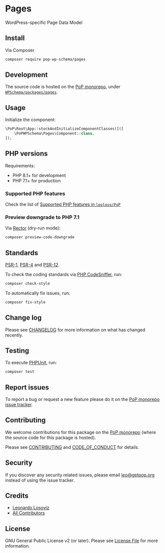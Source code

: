 # Pages

<!--
[![Build Status][ico-travis]][link-travis]
[![Quality Score][ico-code-quality]][link-code-quality]
[![Software License][ico-license]](LICENSE.md)
[![Latest Version on Packagist][ico-version]][link-packagist]
[![Coverage Status][ico-scrutinizer]][link-scrutinizer]
[![Total Downloads][ico-downloads]][link-downloads]
-->

WordPress-specific Page Data Model

## Install

Via Composer

``` bash
composer require pop-wp-schema/pages
```

## Development

The source code is hosted on the [PoP monorepo](https://github.com/leoloso/PoP), under [`WPSchema/packages/pages`](https://github.com/leoloso/PoP/tree/master/layers/WPSchema/packages/pages).

## Usage

Initialize the component:

``` php
\PoP\Root\App::stockAndInitializeComponentClasses([([
    \PoPWPSchema\Pages\Component::class,
]);
```

## PHP versions

Requirements:

- PHP 8.1+ for development
- PHP 7.1+ for production

### Supported PHP features

Check the list of [Supported PHP features in `leoloso/PoP`](https://github.com/leoloso/PoP/blob/master/docs/supported-php-features.md)

### Preview downgrade to PHP 7.1

Via [Rector](https://github.com/rectorphp/rector) (dry-run mode):

```bash
composer preview-code-downgrade
```

## Standards

[PSR-1](https://www.php-fig.org/psr/psr-1), [PSR-4](https://www.php-fig.org/psr/psr-4) and [PSR-12](https://www.php-fig.org/psr/psr-12).

To check the coding standards via [PHP CodeSniffer](https://github.com/squizlabs/PHP_CodeSniffer), run:

``` bash
composer check-style
```

To automatically fix issues, run:

``` bash
composer fix-style
```

## Change log

Please see [CHANGELOG](CHANGELOG.md) for more information on what has changed recently.

## Testing

To execute [PHPUnit](https://phpunit.de/), run:

``` bash
composer test
```

## Report issues

To report a bug or request a new feature please do it on the [PoP monorepo issue tracker](https://github.com/leoloso/PoP/issues).

## Contributing

We welcome contributions for this package on the [PoP monorepo](https://github.com/leoloso/PoP) (where the source code for this package is hosted).

Please see [CONTRIBUTING](CONTRIBUTING.md) and [CODE_OF_CONDUCT](CODE_OF_CONDUCT.md) for details.

## Security

If you discover any security related issues, please email leo@getpop.org instead of using the issue tracker.

## Credits

- [Leonardo Losoviz][link-author]
- [All Contributors][link-contributors]

## License

GNU General Public License v2 (or later). Please see [License File](LICENSE.md) for more information.

[ico-version]: https://img.shields.io/packagist/v/pop-wp-schema/pages.svg?style=flat-square
[ico-license]: https://img.shields.io/badge/license-GPLv2-brightgreen.svg?style=flat-square
[ico-travis]: https://img.shields.io/travis/pop-wp-schema/pages/master.svg?style=flat-square
[ico-scrutinizer]: https://img.shields.io/scrutinizer/coverage/g/pop-wp-schema/pages.svg?style=flat-square
[ico-code-quality]: https://img.shields.io/scrutinizer/g/pop-wp-schema/pages.svg?style=flat-square
[ico-downloads]: https://img.shields.io/packagist/dt/pop-wp-schema/pages.svg?style=flat-square

[link-packagist]: https://packagist.org/packages/pop-wp-schema/pages
[link-travis]: https://travis-ci.org/pop-wp-schema/pages
[link-scrutinizer]: https://scrutinizer-ci.com/g/pop-wp-schema/pages/code-structure
[link-code-quality]: https://scrutinizer-ci.com/g/pop-wp-schema/pages
[link-downloads]: https://packagist.org/packages/pop-wp-schema/pages
[link-author]: https://github.com/leoloso
[link-contributors]: ../../../../../../contributors
